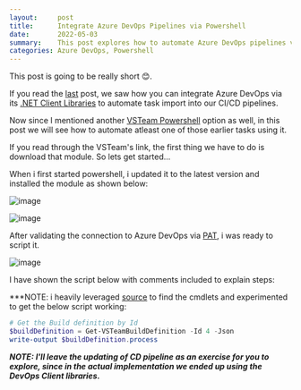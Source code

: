 ```yaml
---
layout:     post
title:      Integrate Azure DevOps Pipelines via Powershell
date:       2022-05-03
summary:    This post explores how to automate Azure DevOps pipelines via its Powershell module
categories: Azure DevOps, Powershell
---
```

This post is going to be really short 😊. 

If you read the [last]({{site.url}}/Integrate-Azure-DevOps-Pipelines-Via-Code) post, we saw how you can integrate Azure DevOps via its [.NET Client Libraries](https://docs.microsoft.com/en-us/azure/devops/integrate/concepts/dotnet-client-libraries?view=azure-devops) to automate task import into our CI/CD pipelines.

Now since I mentioned another [VSTeam Powershell](https://github.com/MethodsAndPractices/vsteam) option  as well, in this post we will see how to automate atleast one of those earlier tasks using it.




If you read through the VSTeam's link, the first thing we have to do is download that module. So lets get started...

When i first started powershell, i updated it to the latest version and installed the module as shown below:

![image]({{site.url}}/images/devops-ps-1.png)

![image]({{site.url}}/images/devops-ps-2.png)

After validating the connection to Azure DevOps via [PAT](), i was ready to script it.

![image]({{site.url}}/images/devops-ps-3.png)

I have shown the script below with comments included to explain steps:

***NOTE:  i heavily leveraged [source](https://github.com/MethodsAndPractices/vsteam/tree/trunk/Source/Public) to find the cmdlets and experimented to get the below script working: 

~~~PowerShell
# Get the Build definition by Id
$buildDefinition = Get-VSTeamBuildDefinition -Id 4 -Json
write-output $buildDefinition.process


~~~


***NOTE: I'll leave the updating of CD pipeline as an  exercise for you to explore, since in the actual implementation we ended up using the DevOps Client libraries.***


